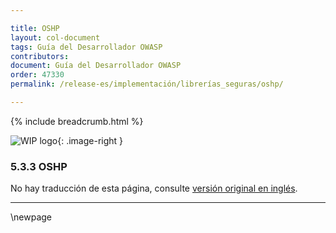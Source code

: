 ```yaml
---

title: OSHP
layout: col-document
tags: Guía del Desarrollador OWASP
contributors:
document: Guía del Desarrollador OWASP
order: 47330
permalink: /release-es/implementación/librerías_seguras/oshp/

---
```


{% include breadcrumb.html %}

<style type="text/css">
.image-right {
  height: 180px;
  display: block;
  margin-left: auto;
  margin-right: auto;
  float: right;
}
</style>

![WIP logo](../../../../assets/images/dg_wip.png "Trabajo en curso"){: .image-right }

### 5.3.3 OSHP

No hay traducción de esta página, consulte [versión original en inglés][release070303].

----

[release070303]: https://github.com/OWASP/www-project-developer-guide/blob/main/release/07-implementation/03-secure-libraries/03-secure-headers.md

\newpage
